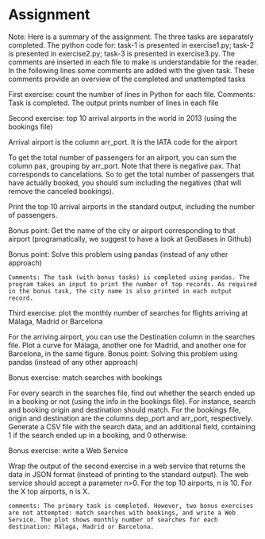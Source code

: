 # Assignment
Note: Here is a summary of the assignment. The three tasks are separately completed. The python code for: task-1 is presented in exercise1.py; task-2 is presented in exercise2.py; task-3 is presented in exercise3.py. The comments are inserted in each file to make is understandable for the reader. In the following lines some comments are added with the given task. These comments provide an overview of the completed and unattempted tasks 

First exercise: count the number of lines in Python for each file. 
    Comments: Task is completed. The output prints number of lines in each file

Second exercise: top 10 arrival airports in the world in 2013 (using the bookings file)

Arrival airport is the column arr_port. It is the IATA code for the airport

To get the total number of passengers for an airport, you can sum the column pax, grouping by arr_port. Note that there is negative pax. That corresponds to cancelations. So to get the total number of passengers that have actually booked, you should sum including the negatives (that will remove the canceled bookings).

Print the top 10 arrival airports in the standard output, including the number of passengers.

Bonus point: Get the name of the city or airport corresponding to that airport (programatically, we suggest to have a look at GeoBases in Github)

Bonus point: Solve this problem using pandas (instead of any other approach) 

    Comments: The task (with bonus tasks) is completed using pandas. The program takes an input to print the number of top records. As required in the bonus task, the city name is also printed in each output record. 

Third exercise: plot the monthly number of searches for flights arriving at Málaga, Madrid or Barcelona

For the arriving airport, you can use the Destination column in the searches file. Plot a curve for Málaga, another one for Madrid, and another one for Barcelona, in the same figure. Bonus point: Solving this problem using pandas (instead of any other approach) 

Bonus exercise: match searches with bookings

For every search in the searches file, find out whether the search ended up in a booking or not (using the info in the bookings file). For instance, search and booking origin and destination should match. For the bookings file, origin and destination are the columns dep_port and arr_port, respectively. Generate a CSV file with the search data, and an additional field, containing 1 if the search ended up in a booking, and 0 otherwise. 

Bonus exercise: write a Web Service

Wrap the output of the second exercise in a web service that returns the data in JSON format (instead of printing to the standard output). The web service should accept a parameter n>0. For the top 10 airports, n is 10. For the X top airports, n is X.

    comments: The primary task is completed. However, two bonus exercises are not attempted: match searches with bookings, and write a Web Service. The plot shows monthly number of searches for each destination: Málaga, Madrid or Barcelona. 